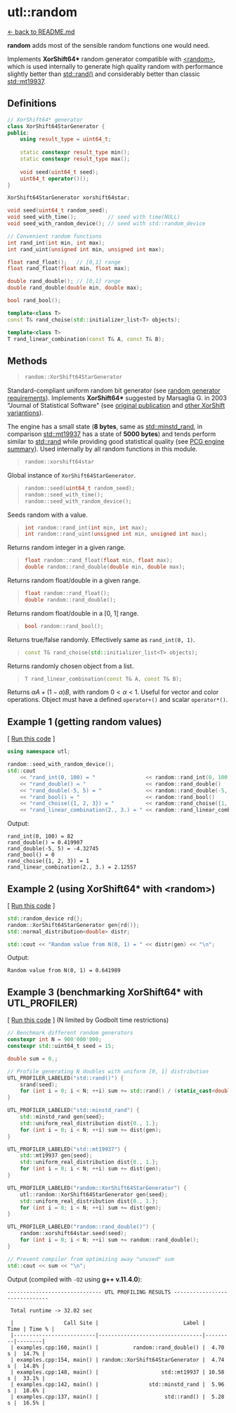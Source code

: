 # utl::random

[<- back to README.md](https://github.com/DmitriBogdanov/prototyping_utils/tree/master)

**random** adds most of the sensible random functions one would need.

Implements **XorShift64&ast;** random generator compatible with [&lt;random&gt;](https://en.cppreference.com/w/cpp/header/random), which is used internally to generate high quality random with performance slightly better than [std::rand()](https://en.cppreference.com/w/cpp/numeric/random/rand) and considerably better than classic [std::mt19937](https://en.cppreference.com/w/cpp/numeric/random/mersenne_twister_engine).

## Definitions

```cpp
// XorShift64* generator
class XorShift64StarGenerator {
public:
    using result_type = uint64_t;
    
    static constexpr result_type min();
    static constexpr result_type max();
    
    void seed(uint64_t seed);
    uint64_t operator()();
}

XorShift64StarGenerator xorshift64star;

void seed(uint64_t random_seed);
void seed_with_time();          // seed with time(NULL)
void seed_with_random_device(); // seed with std::random_device

// Convenient random functions
int rand_int(int min, int max);
int rand_uint(unsigned int min, unsigned int max);

float rand_float();   // [0,1] range
float rand_float(float min, float max);

double rand_double(); // [0,1] range
double rand_double(double min, double max);

bool rand_bool();

template<class T>
const T& rand_choise(std::initializer_list<T> objects);

template<class T>
T rand_linear_combination(const T& A, const T& B);
```

## Methods

> ```cpp
> random::XorShift64StarGenerator
> ```

Standard-compliant uniform random bit generator (see [random generator requirements](https://en.cppreference.com/w/cpp/named_req/UniformRandomBitGenerator)). Implements **XorShift64&ast;** suggested by Marsaglia G. in 2003 "Journal of Statistical Software" (see [original publication](https://www.jstatsoft.org/article/view/v008i14) and [other XorShift variantions](https://en.wikipedia.org/wiki/Xorshift)).

The engine has a small state (**8 bytes**, same as [std::minstd_rand](https://en.cppreference.com/w/cpp/numeric/random/linear_congruential_engine), in comparison [std::mt19937](https://en.cppreference.com/w/cpp/numeric/random/mersenne_twister_engine) has a state of **5000 bytes**) and tends perform similar to [std::rand](https://en.cppreference.com/w/cpp/numeric/random/rand) while providing good statistical quality (see [PCG engine summary](https://www.pcg-random.org/)). Used internally by all random functions in this module.

> ```cpp
> random::xorshift64star
> ```

Global instance of `XorShift64StarGenerator`.

> ```cpp
> random::seed(uint64_t random_seed);
> random::seed_with_time();
> random::seed_with_random_device();
> ```

Seeds random with a value.

> ```cpp
> int random::rand_int(int min, int max);
> int random::rand_uint(unsigned int min, unsigned int max);
> ```

Returns random integer in a given range.

> ```cpp
> float random::rand_float(float min, float max);
> double random::rand_double(double min, double max);
> ```

Returns random float/double in a given range.

> ```cpp
> float random::rand_float();
> double random::rand_double();
> ```

Returns random float/double in a [0, 1] range.

> ```cpp
> bool random::rand_bool();
> ```

Returns true/false randomly. Effectively same as `rand_int(0, 1)`.

> ```cpp
> const T& rand_choise(std::initializer_list<T> objects);
> ```

Returns randomly chosen object from a list.

> ```cpp
> T rand_linear_combination(const T& A, const T& B);
> ```

Returns $\alpha A + (1 - \alpha) B$, with random $0 < \alpha < 1$. Useful for vector and color operations. Object must have  a defined `operator+()` and scalar `operator*()`.

## Example 1 (getting random values)

[ [Run this code](https://godbolt.org/#z:OYLghAFBqd5QCxAYwPYBMCmBRdBLAF1QCcAaPECAMzwBtMA7AQwFtMQByARg9KtQYEAysib0QXACx8BBAKoBnTAAUAHpwAMvAFYTStJg1DIApACYAQuYukl9ZATwDKjdAGFUtAK4sGE6a4AMngMmAByPgBGmMQSAKykAA6oCoRODB7evv5JKWkCwaERLNGxXAl2mA7pQgRMxASZPn5Stpj2jgK19QSF4VEx8bZ1DU3ZrQojvSH9JYPlAJS2qF7EyOwc5gDMIcjeWADUJltuCAQEiQogAPTXxEwA7gB0wIQIXpFeSmuyjARPaBY1wAIixCMQ8BZUMB0IZUAA3a6JYioIgEACeiRCwAA%2Bl5HLQFNcWExJjFrgoVmtMEiUUQ8QSFE8EIlEsdsCYNABBTlckIEA4kkIQfkHerAZCkA7IBD1A4AKnl4vhCyOAHYrNyDtqDl9sQdmGwFIkmOtdQRaMdNTytTr7gx0KgWCAQEpMOgcQ83jj7Y6WDisPC8OsIAsrbydQdJugXWh8RHIzrjm5k0czGZfTj%2BRANFKuBoNKrjsC02ZE%2BXE8nU76nS7M9ncwd84WK62jidU%2BYzCY4m4GF2E%2BWqydS5nHR96KH2yWu2258O3Aca86QGOVpFJ6q562F6We32B7ahx2R121xPMBAALQJA5xItbGfp7dJk%2BL5d1wwe8cby83qX3i%2B2q7gOvb9umg6Vm%2Bo5fjikSoJ4U7FqWQE7tBH6rrB8GIVuqFQSmp4QWBh5cmhBGLmesEyqgeBKBAJgalwUpmFKWwMcCD5PmWba7hhmbUbRl4MRYTEHCxBxsWqHHztBoEHhBR74Z26aZrQMz1DigKRCETCdAwEBmE8rFPJxKG8V%2BtaYQ6OJqaEGlaTpekGUZEkme25F7sREFbNakHEJgBCrAwBwaOG3LsbyHBLLQnBxLwfjcLwqCcCmljWFGVJmtsPCkAQmhRUsADWIBqlwTylWqAAcWxSJVZgAGwAJz5gkMUcJI8X5aQyUcLwVy5nlHBaEscCwDAiAoE6WL0GQFAQIC02DHshjAFw9UFnwdAEDEVwQJEXXacwxDopwOWHfU6IAPKRNoVSDTlgJsIIl0MLQJ1DbwWCfMAbhiISp2fZgJJGOIH2kPg/nVPCmBXGDmCqFU%2BIbFo5CCO0XVqZE9zHR4WBdQQELOolpDQ8Q8FKMCQMrbZoAfUsVAGMACgAGp4JgDyXYkjAAzIggiGI7CtPwgiKCo6hg7oTEGEYKDWNY%2Bh4JEVyQEsqCJHpsNXtGxamGllhcGqBxXpdZhJaTEJYMroZtB06QuA6YwtKQQQzMUpR6MkqR6Y7Ht5HpfRu/MNt3TUUw%2B0xlTVF0UwBwMZTDD04cJw0sdzGUSyUqs6wSNFsWdWDPUHKolX1Ve9WSNK0vAE29VPBodcHBAuCECQaY1QsvCDcNSwIJgTBYLE1ttR1pDOnEuYJSjPV9SAA35SN40QEgKwXPi5CUAtdAxGErAbMXpfl5XK013Xde8O6LcW3owvCKI4hC7IotqF1kukA89yJADuccHFpCT0lnBLr4kSPiA4qAqBFxLmXCuy0jAn3rhoRuHgWCLWIG3LgHdcrzyKiASQtcmqSDMFwEuGg4iNVKmtfQnAR5jwnl1aethZ5YLpjgswlUnhsKIfVSqcQDZbA0JVRqeCqEcC2PnKenBO7YJEabP%2B9DJHMO7iTHadtJBAA%3D%3D%3D) ]
```cpp
using namespace utl;

random::seed_with_random_device();
std::cout
    << "rand_int(0, 100) = "                << random::rand_int(0, 100)                << "\n"
    << "rand_double() = "                   << random::rand_double()                   << "\n"
    << "rand_double(-5, 5) = "              << random::rand_double(-5, 5)              << "\n"
    << "rand_bool() = "                     << random::rand_bool()                     << "\n"
    << "rand_choise({1, 2, 3}) = "          << random::rand_choise({1, 2, 3})          << "\n"
    << "rand_linear_combination(2., 3.) = " << random::rand_linear_combination(2., 3.) << "\n";
```

Output:
```
rand_int(0, 100) = 82
rand_double() = 0.419907
rand_double(-5, 5) = -4.32745
rand_bool() = 0
rand_choise({1, 2, 3}) = 1
rand_linear_combination(2., 3.) = 2.12557
```

## Example 2 (using XorShift64&ast; with &lt;random&gt;)

[ [Run this code](https://godbolt.org/#g:!((g:!((g:!((h:codeEditor,i:(filename:'1',fontScale:14,fontUsePx:'0',j:1,lang:c%2B%2B,selection:(endColumn:68,endLineNumber:10,positionColumn:68,positionLineNumber:10,selectionStartColumn:68,selectionStartLineNumber:10,startColumn:68,startLineNumber:10),source:'%23include+%3Chttps://raw.githubusercontent.com/DmitriBogdanov/prototyping_utils/master/include/proto_utils.hpp%3E%0A%0Aint+main(int+argc,+char+**argv)+%7B%0A++++using+namespace+utl%3B%0A%0A++++std::random_device+rd%7B%7D%3B%0A%09random::XorShift64StarGenerator+gen%7Brd()%7D%3B%0A%09std::normal_distribution%3Cdouble%3E+distr%3B%0A%09%0A%09std::cout+%3C%3C+%22Random+value+from+N(0,+1)+%3D+%22+%3C%3C+distr(gen)+%3C%3C+%22%5Cn%22%3B%0A%0A++++return+0%3B%0A%7D%0A'),l:'5',n:'0',o:'C%2B%2B+source+%231',t:'0')),k:71.71783148269105,l:'4',n:'0',o:'',s:0,t:'0'),(g:!((g:!((h:compiler,i:(compiler:clang1600,filters:(b:'0',binary:'1',binaryObject:'1',commentOnly:'0',debugCalls:'1',demangle:'0',directives:'0',execute:'0',intel:'0',libraryCode:'0',trim:'1',verboseDemangling:'0'),flagsViewOpen:'1',fontScale:14,fontUsePx:'0',j:1,lang:c%2B%2B,libs:!(),options:'-std%3Dc%2B%2B17+-O2',overrides:!(),selection:(endColumn:1,endLineNumber:1,positionColumn:1,positionLineNumber:1,selectionStartColumn:1,selectionStartLineNumber:1,startColumn:1,startLineNumber:1),source:1),l:'5',n:'0',o:'+x86-64+clang+16.0.0+(Editor+%231)',t:'0')),header:(),l:'4',m:50,n:'0',o:'',s:0,t:'0'),(g:!((h:output,i:(compilerName:'x86-64+clang+16.0.0',editorid:1,fontScale:14,fontUsePx:'0',j:1,wrap:'1'),l:'5',n:'0',o:'Output+of+x86-64+clang+16.0.0+(Compiler+%231)',t:'0')),k:46.69421860597116,l:'4',m:50,n:'0',o:'',s:0,t:'0')),k:28.282168517308946,l:'3',n:'0',o:'',t:'0')),l:'2',n:'0',o:'',t:'0')),version:4) ]
```cpp
std::random_device rd{};
random::XorShift64StarGenerator gen{rd()};
std::normal_distribution<double> distr;

std::cout << "Random value from N(0, 1) = " << distr(gen) << "\n";
```

Output:
```
Random value from N(0, 1) = 0.641989
```

## Example 3 (benchmarking XorShift64&ast; with UTL_PROFILER)

[ [Run this code](https://godbolt.org/#z:OYLghAFBqd5QCxAYwPYBMCmBRdBLAF1QCcAaPECAMzwBtMA7AQwFtMQByARg9KtQYEAysib0QXACx8BBAKoBnTAAUAHpwAMvAFYTStJg1DIApACYAQuYukl9ZATwDKjdAGFUtAK4sGE6a4AMngMmAByPgBGmMQgkgDMpAAOqAqETgwe3r7%2ByanpAsGhESzRsQm2mPaOAkIETMQEWT5%2BUpXVGXUNBEXhUTFxiQr1jc05bcPdvSVlgwCUtqhexMjsHObxIcjeWADUJvFuCAQESQogAPQXxEwA7gB0wIQIXpFeSiuyjAT3aCwXABEWIRiHgLKhgOhDKgAG4XJLEVBEAgATySIWAAH0vI5aAoLiwmMMYhcFEsVph4YiiNjcQp7ggkkkDtgTBoAIJs9khAi7QkhCA83YNYDIUi7ZAIBq7ABUMpFMLm%2BwA7FYObsNbt3hjdsw2AokkxVlqCLQDmrOerNVcLrsLIxJYTiABrXb4KhUGLfXY3BjoVAsXbARgxJhEYgKLlsgCcaAYxNUCN2QrC%2B3iAN2XA0GjAHGzGnNUY0sYECaTw3QIBAXh5ADZJJjeUpMOg0xmuABWQscmNF6P%2B170XYKHxt3Yae7dy3RvtXXbKRE0IfB0I3RxGXapgeRegKXa3Z5ahh4fjEQMmDsWDTirgXjP4Yagt41Bh9uQAFUCmOUACUAPIAGIAJKBNgP6YoE7IWNgoEAhA5hmBWVa%2BugEBzAhSomKqXKarhw4oRAzboOh8QWr2xanrsgqCMmY4FqRtEHG4m7mvsljWHgSojue7HpsOBCViABFKrahH1I4yCYqIwxMdu9AshAP7smEAKYgAsuyAAamGWJm9wkRauFYQCfZvp%2B37/sBoHgZB0GwfBZiIQJVbAvGAmYihGEqoZeEakhICuRWHmGK2K5YRYRHGVOvl%2Bc51bHqeLAeZgYiYg%2BBBPjiGRungMmqhON6TsqJmkThMWUdRvJ4HRrHVUxLEMdYHFcaOTV8el0CMAZZUalFVq9f1uwfl%2Bv6ASBYEQVBMHYHBCH%2BSwBBcNG0bxMqXnhT1eHzYty2rUGjDhZFxXRTF/leAlJBJcQKW0GluUZXgz7Zel4UFXpUWlYNuEVUKdV8fRFiMYcDWA01liccOrW8fe92dQw3WDX17JGYNw0WWN1mTXZM0OWYKEBlWmkkEICAngQ9ZdMQADiIZriQ63YV9mo4rQyEhQTIBE8QJNkxTIw06uYYkPtr6qkdJU%2Bb5Z0XWeyWpelmUvjleVXvchUfZLeE/TRf0ZgDQPMWErFgxYEPcWxVjtbDK4I8jmpI%2BR05o6NVkTbZ02zY5%2BMsGzfppUsO6YGhDOa7h3tVqoJAKKTVDk5IkzEPcRGEZgLa2zFuza1VNUMX9hvG%2Bx4MtTxlsZuHQkhf7g5B%2Bn9vHT2xazraC6YDC3p/Oi9DEJniKBqgSSOMCABeOp3EwKJsWY53vC2CFumGTB9v5aA4mmbj1ebTH1QhF5uK%2BjknRq10EMsDDjlOSMcAsrMcB2vB%2BHmvCoJw6%2BF4DZLLMaGw8KQBCaFfCxnQgGVFwe4IDlQAA54hSAgWYWs0Yswdn0JwSQ99/6kGfhwXg5xrx/0fgsOAsAYCIBQAGTuMRyCUA7nQAY2xDDAC4LWbMfA6AEBiOcCAkR0GRBCA0FEnAf48OYMQFEf5IjaEwA4ARvA/hsEEH%2BBgtB%2BGP1IFgN4wA3BiDxNI1RmBCRGHECo/A10HB4DbucFRmBVCSJxGsLQ5BBBVHQbQR6NwREeCwOgh6PtuC8DbsQSIqRMAAj0fQlxRh/4LCoAYYACgABqeBMC3D/EkRgOj%2BCCBEGIdgbQMnyCUGodBuguD6HoSgE2%2BhHrnEgAsfuL4LEAFoKwHABKYN%2BXBlS7AaX%2BMwT9/GgiwNUtC7RJEvhcH6MYrRSBBBCH0UoAwSkpDSC%2BSZeglkFAYNMfosQSl2FGZ0EYTRPAtD0Hs0xtRDlbPmTs2whzVm7MubMmYCyFgfwpBIa%2BnA76kAfvYzBuxVAQNrA0%2BsEoDAbkYfcCcGgqK4EIMLb%2BcxeB4K0HMBYCAUpYFiMMm%2BqDSA%2Bw7NeX5T9ODYJALgyJpBCEkKWKcHElCIDUK7mEVgaxAXAtBXQiFtYoVQt4C2eFAy9B5KyeIXJshFAqHUCo4ppBbg3CSNIz5t80EqMwX%2BHESRV6oCoACoFILJBgvoZmHl0KqIeBYOQ7uiLkWRMAXEHl8DJBmC4ECjQHZowgMYcgjgeKCVEvQZgslFL8H2rMBA%2B44aXW1ggR2Dp8QNAQOjJIWsPr4iqr%2BaS3%2BdqfW9J%2BYGrNKKAGkH8WkZwkggA%3D%3D) ] (N limited by Godbolt time restrictions)
```cpp
// Benchmark different random generators
constexpr int N = 900'000'000;
constexpr std::uint64_t seed = 15;

double sum = 0.;

// Profile generating N doubles with uniform [0, 1] distribution
UTL_PROFILER_LABELED("std::rand()") {
    srand(seed);
    for (int i = 0; i < N; ++i) sum += std::rand() / (static_cast<double>(RAND_MAX) + 1.);
}

UTL_PROFILER_LABELED("std::minstd_rand") {
    std::minstd_rand gen{seed};
    std::uniform_real_distribution dist{0., 1.};
    for (int i = 0; i < N; ++i) sum += dist(gen);
}

UTL_PROFILER_LABELED("std::mt19937") {
    std::mt19937 gen{seed};
    std::uniform_real_distribution dist{0., 1.};
    for (int i = 0; i < N; ++i) sum += dist(gen);
}

UTL_PROFILER_LABELED("random::XorShift64StarGenerator") {
    utl::random::XorShift64StarGenerator gen{seed};
    std::uniform_real_distribution dist{0., 1.};
    for (int i = 0; i < N; ++i) sum += dist(gen);
}

UTL_PROFILER_LABELED("random::rand_double()") {
    random::xorshift64star.seed(seed);
    for (int i = 0; i < N; ++i) sum += random::rand_double();
}

// Prevent compiler from optimizing away "unused" sum
std::cout << sum << "\n";
```

Output (compiled with `-O2` using **g++ v.11.4.0**):
```
------------------------------ UTL PROFILING RESULTS ------------------------------

 Total runtime -> 32.02 sec

 |                Call Site |                           Label |    Time | Time % |
 |--------------------------|---------------------------------|---------|--------|
 | examples.cpp:160, main() |           random::rand_double() |  4.70 s |  14.7% |
 | examples.cpp:154, main() | random::XorShift64StarGenerator |  4.74 s |  14.8% |
 | examples.cpp:148, main() |                    std::mt19937 | 10.58 s |  33.1% |
 | examples.cpp:142, main() |                std::minstd_rand |  5.96 s |  18.6% |
 | examples.cpp:137, main() |                     std::rand() |  5.28 s |  16.5% |
```